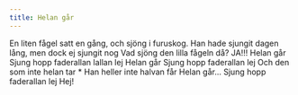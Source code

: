 ```yaml
---
title: Helan går
---
```


En liten fågel satt en gång,
och sjöng i furuskog.
Han hade sjungit dagen lång,
men dock ej sjungit nog
Vad sjöng den lilla fågeln då?
JA!!!
Helan går
Sjung hopp faderallan lallan lej
Helan går
Sjung hopp faderallan lej
Och den som inte helan tar \*
Han heller inte halvan får
Helan går...
Sjung hopp faderallan lej Hej!

